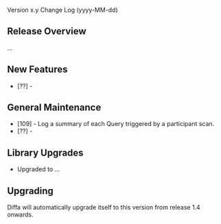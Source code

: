  Version x.y Change Log (yyyy-MM-dd)

## Release Overview

...

## New Features

* [??] -

## General Maintenance

* [109] - Log a summary of each Query triggered by a participant scan.
* [??] -

## Library Upgrades

* Upgraded to ...

## Upgrading

Diffa will automatically upgrade itself to this version from release 1.4 onwards.
